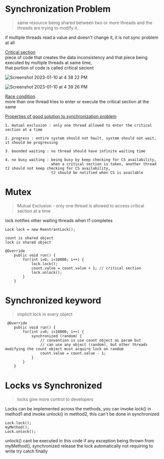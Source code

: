 # Synchronization Problem

> same resource being shared between two or more threads and the threads are trying to modify it,      

if multiple threads read a value and doesn't change it, it is not sync problem at all

<ins>Critical section</ins>   
piece of code that creates the data inconsistency and that piece being executed by multiple threads at same time,   
that portion of code is called critical seciont   

![Screenshot 2023-01-10 at 4 38 22 PM](https://user-images.githubusercontent.com/16437905/211535813-4968b4fd-65cf-47b6-906e-95c9965a9106.png)

![Screenshot 2023-01-10 at 4 39 26 PM](https://user-images.githubusercontent.com/16437905/211536005-55f71652-e90c-4306-b894-a5ac9d2d8270.png)

<ins>Race condition</ins>   
more than one thread tries to enter or execute the critical section at the same   

<ins>Properties of good solution to synchronization problem</ins>     
```
1. mutual exclusion : only one thread allowed to enter the critical section at a time

2. progress : entire system should not hault, system should not wait, it should be progressing

3. bounded waiting : no thread should have infinite waiting time

4. no busy waiting : being busy by keep checking for CS availability, 
                     when a critical section is taken, another thread t2 should not keep checking for CS availability, 
                     t2 should be notified when CS is available
```

# Mutex

> Mutual Exclusion - only one thread is allowed to access critical section at a time    

lock notifies other waiting threads when t1 completes   

```
Lock lock = new ReentrantLock();

count is shared object
lock is shared object

@Override
    public void run() {
        for(int i=0; i<10000; i++) {
            lock.lock();
            count.value = count.value + 1; // critical section
            lock.unlock();
        }
    }
```

# Synchronized keyword

> implicit lock in every object

```
 @Override
    public void run() {
        for(int i=0; i<10000; i++) {
            synchronized (random) { 
                // convention is use count object as param but 
                // can use any object (random), but other threads modifying the count object must acquire lock on random
                count.value = count.value - 1;
            }
        }
    }
```

# Locks vs Synchronized

> locks give more control to developers    

Locks can be implemented across the methods, you can invoke lock() in method1 and invoke unlock() in method2, this can't be done in synchronized    

```
Lock.lock();    
myMethod();
Lock.unlock();      
```
unlock() cant be executed in this code if any exception being thrown from myMethod(), synchronized release the lock automatically not requiring to write try catch finally   

